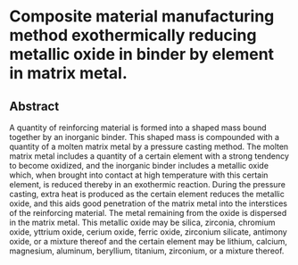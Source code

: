 # Composite material manufacturing method exothermically reducing metallic oxide in binder by element in matrix metal.

## Abstract
A quantity of reinforcing material is formed into a shaped mass bound together by an inorganic binder. This shaped mass is compounded with a quantity of a molten matrix metal by a pressure casting method. The molten matrix metal includes a quantity of a certain element with a strong tendency to become oxidized, and the inorganic binder includes a metallic oxide which, when brought into contact at high temperature with this certain element, is reduced thereby in an exothermic reaction. During the pressure casting, extra heat is produced as the certain element reduces the metallic oxide, and this aids good penetration of the matrix metal into the interstices of the reinforcing material. The metal remaining from the oxide is dispersed in the matrix metal. This metallic oxide may be silica, zirconia, chromium oxide, yttrium oxide, cerium oxide, ferric oxide, zirconium silicate, antimony oxide, or a mixture thereof and the certain element may be lithium, calcium, magnesium, aluminum, beryllium, titanium, zirconium, or a mixture thereof.